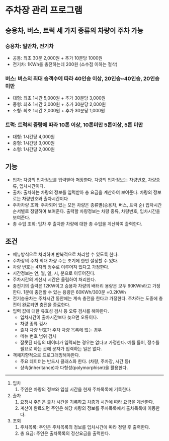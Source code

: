 # 주차장 관리 프로그램

## 승용차, 버스, 트럭 세 가지 종류의 차량이 주차 가능

### 승용차: 일반차, 전기차

- 공통: 최초 30분 2,000원 + 추가 10분당 1000원
- 전기차: 1KWh를 충전하는데 200원 (소수점 이하는 절삭)

### 버스: 버스의 최대 승객수에 따라 40인승 이상, 20인승~40인승, 20인승 미만

- 대형: 최초 1시간 5,000원 + 추가 30분당 3,000원
- 중형: 최초 1시간 3,000원 + 추가 30분당 2,000원
- 소형: 최초 1시간 2,000원 + 추가 30분당 1,000원

### 트럭: 트럭의 중량에 따라 10톤 이상, 10톤미만 5톤이상, 5톤 미만

- 대형: 1시간당 4,000원
- 중형: 1시간당 3,000원
- 소형: 1시간당 2,000원

## 기능

- 입차: 차량의 입차정보를 입력받아 저장한다. 차량의 입차정보는 차량번호, 차량종류, 입차시간이다.
- 출차: 출차하는 차량의 정보를 입력받아 총 요금을 계산하여 보여준다. 차량의 정보로는 차량번호와 출차시간이다
- 주차차량 조회: 주차되어 있는 모든 차량은 종류별(승용차, 버스, 트럭 순) 입차시간 순서별로 정렬하여 보여준다. 출력할 차량정보는 차량 종류, 차량번호, 입차시간을 보여준다.
- 총 수입 조회: 입차 후 출차한 차량에 대한 총 수입을 계산하여 출력한다.

## 조건

- 메뉴방식으로 처리하며 반복적으로 처리할 수 있도록 한다.
- 주차장의 주차 최대 차량 수는 초기에 한번 설정할 수 있다.
- 차량 번호는 4자리 정수로 이루어져 있다고 가정한다.
- 시간정보는 연, 월, 일, 시, 분으로 이루어진다.
- 주차시간의 계산시 시간은 올림하여 처리한다.
- 충전기의 출력은 12KW이고 승용차 차량의 배터리 용량은 모두 60KWh라고 가정한다. 1분에 충전할 수 있는 용량은 60KWh/300분 =0.2KWh
- 전기승용차는 주차시간 동안에는 계속 충전을 한다고 가정한다. 주차하는 도중에 충전이 완료되면 충전을 종료한다.
- 입력 값에 대한 유효성 검사 등 오류 검사를 해야한다.
    - 입차시간이 출차시간보다 늦으면 오류이다.
    - 차량 종류 검사
    - 출차 차량 번호가 주차 차량 목록에 없는 경우
    - 메뉴 번호 범위 검사
    - 잘못된 타입의 데이터가 입력되는 경우는 없다고 가정한다. 예를 들어, 정수를 필요로 하는 곳에 문자가 입력하는 일은 없다.
- 객체지향적으로 프로그래밍해야한다.
    - 주요 데이터는 반드시 클래스화 한다. (차량, 주차장, 시간 등)
    - 상속(inheritance)과 다형성(polymorphism)을 활용한다.

--------------------------------------------------------------
1. 입차
    1. 주인은 차량의 정보와 입실 시간을 현재 주차목록에 기록한다.
2. 출차
    1. 요청시 주인은 출차 시간을 기록하고 차종과 시간에 따라 요금을 계산한다. 
    2. 계산이 완료되면 주인은 해당 차량의 정보를 주차목록에서 출차목록에 이동한다.
3. 조회
    1. 주차목록: 주인은 주차목록의 정보를 입차시간에 따라 정렬 후 출력한다.
    2. 총 요금: 주인은 출차목록의 정산요금을 출력한다.
